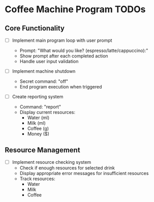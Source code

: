 # Coffee Machine Program TODOs

## Core Functionality
- [ ] Implement main program loop with user prompt
  - Prompt: "What would you like? (espresso/latte/cappuccino):"
  - Show prompt after each completed action
  - Handle user input validation

- [ ] Implement machine shutdown
  - Secret command: "off"
  - End program execution when triggered

- [ ] Create reporting system
  - Command: "report"
  - Display current resources:
    - Water (ml)
    - Milk (ml)
    - Coffee (g)
    - Money ($)

## Resource Management
- [ ] Implement resource checking system
  - Check if enough resources for selected drink
  - Display appropriate error messages for insufficient resources
  - Track resources:
    - Water
    - Milk
    - Coffee